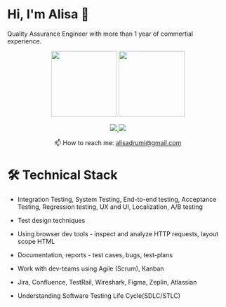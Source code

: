 # Hi, I'm Alisa 👋
Quality Assurance Engineer with more than 1 year of commertial experience. 
<p align='center'>
   <a href="https://github-readme-stats.vercel.app/api?username=sayo-what&show_icons=true&count_private=true"><img
           height=150
           src="https://github-readme-stats.vercel.app/api?username=sayo-what&show_icons=true&count_private=true"/></a>
   <a href="https://github.com/sayo-what/github-readme-stats"><img height=150
                                                                  src="https://github-readme-stats.vercel.app/api/top-langs/?username=sayo-what&layout=compact"/></a>
</p>

<p align='center'>
   <a href="https://www.linkedin.com/in/sayo-what/">
       <img src="https://img.shields.io/badge/linkedin-%230077B5.svg?&style=for-the-badge&logo=linkedin&logoColor=white"/>
   </a>
   <a href="https://t.me/Da_ya_Alisa_a_chto">
       <img src="https://img.shields.io/badge/Telegram-2CA5E0?style=for-the-badge&logo=telegram&logoColor=white"/>
   </a>
<p align='center'>
   📫 How to reach me: <a href='mailto:alisadrumi@gmail.com'>alisadrumi@gmail.com</a>
</p>



# 🛠 Technical Stack
* Integration Testing, System Testing, End-to-end testing, Acceptance Testing, Regression testing, UX and UI, Localization, A/B testing
* Test design techniques
* Using browser dev tools - inspect and analyze HTTP requests, layout scope HTML 
* Documentation, reports - test cases, bugs, test-plans
* Work with dev-teams using Agile (Scrum), Kanban
* Jira, Confluence, TestRail, Wireshark, Figma, Zeplin, Atlassian
* Understanding Software Testing Life Cycle(SDLC/STLC)

   </a>
</div>
